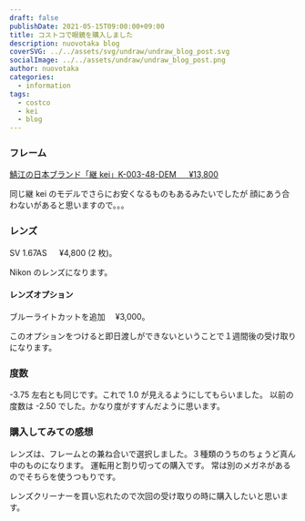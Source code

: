 ```yaml
---
draft: false
publishDate: 2021-05-15T09:00:00+09:00
title: コストコで眼鏡を購入しました
description: nuovotaka blog
coverSVG: ../../assets/svg/undraw/undraw_blog_post.svg
socialImage: ../../assets/undraw/undraw_blog_post.png
author: nuovotaka
categories:
  - information
tags:
  - costco
  - kei
  - blog
---
```


### フレーム

[鯖江の日本ブランド「継 kei」K-003-48-DEM 　 ¥13,800](https://www.costco.co.jp/c/KEI-K-003-48-DEM/p/619297)

同じ継 kei のモデルでさらにお安くなるものもあるみたいでしたが
顔にあう合わないがあると思いますので。。。

### レンズ

SV 1.67AS 　 ¥4,800 (2 枚)。

Nikon のレンズになります。

#### レンズオプション

ブルーライトカットを追加　 ¥3,000。

このオプションをつけると即日渡しができないということで１週間後の受け取りになります。

### 度数

-3.75 左右とも同じです。これで 1.0 が見えるようにしてもらいました。
以前の度数は -2.50 でした。かなり度がすすんだように思います。

### 購入してみての感想

レンズは、フレームとの兼ね合いで選択しました。３種類のうちのちょうど真ん中のものになります。
運転用と割り切っての購入です。
常は別のメガネがあるのでそちらを使うつもりです。

レンズクリーナーを買い忘れたので次回の受け取りの時に購入したいと思います。
